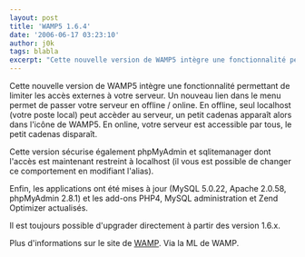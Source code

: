 ```yaml
---
layout: post
title: 'WAMP5 1.6.4'
date: '2006-06-17 03:23:10'
author: j0k
tags: blabla
excerpt: "Cette nouvelle version de WAMP5 intègre une fonctionnalité permettant de limiter les accès externes à votre serveur. Un nouveau lien dans le menu permet de passer votre serveur en offline / online.     \nEn offline, seul localhost (votre poste local) peut accèder au serveur, un petit cadenas apparaît alors dans l'icône de WAMP5. En online, votre serveur est      …"
---
```


Cette nouvelle version de WAMP5 intègre une fonctionnalité permettant de limiter les accès externes à votre serveur. Un nouveau lien dans le menu permet de passer votre serveur en offline / online.
En offline, seul localhost (votre poste local) peut accèder au serveur, un petit cadenas apparaît alors dans l'icône de WAMP5. En online, votre serveur est accessible par tous, le petit cadenas disparaît.

Cette version sécurise également phpMyAdmin et sqlitemanager dont l'accès est maintenant restreint à localhost (il vous est possible de changer ce comportement en modifiant l'alias).

Enfin, les applications ont été mises à jour (MySQL 5.0.22, Apache 2.0.58, phpMyAdmin 2.8.1) et les add-ons PHP4, MySQL administration et Zend Optimizer actualisés.

Il est toujours possible d'upgrader directement à partir des version 1.6.x.

Plus d'informations sur le site de [WAMP](http://www.wampserver.com).   Via la ML de WAMP.
